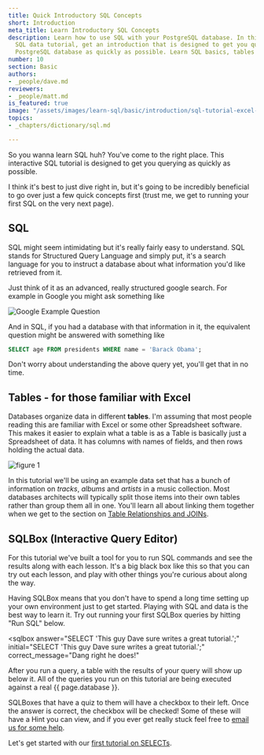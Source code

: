```yaml
---
title: Quick Introductory SQL Concepts
short: Introduction
meta_title: Learn Introductory SQL Concepts
description: Learn how to use SQL with your PostgreSQL database. In this interactive
  SQL data tutorial, get an introduction that is designed to get you querying your
  PostgreSQL database as quickly as possible. Learn SQL basics, tables and SQLbox.
number: 10
section: Basic
authors:
- _people/dave.md
reviewers:
- _people/matt.md
is_featured: true
image: "/assets/images/learn-sql/basic/introduction/sql-tutorial-excel-introduction.png"
topics:
- _chapters/dictionary/sql.md

---
```

So you wanna learn SQL huh?  You've come to the right place.  This interactive SQL tutorial is designed to get you querying as quickly as possible.

I think it's best to just dive right in, but it's going to be incredibly beneficial to go over just a few quick concepts first (trust me, we get to running your first SQL on the very next page).

## SQL

SQL might seem intimidating but it's really fairly easy to understand.  SQL stands for Structured Query Language and simply put, it's a search language for you to instruct a database about what information you'd like retrieved from it.  

Just think of it as an advanced, really structured google search.  For example in Google you might ask something like

![Google Example Question](/assets/images/learn-sql/basic/introduction/obana-question.png)

And in SQL, if you had a database with that information in it, the equivalent question might be answered with something like

```sql
SELECT age FROM presidents WHERE name = 'Barack Obama';
```

Don't worry about understanding the above query yet, you'll get that in no time.

## Tables - for those familiar with Excel

Databases organize data in different **tables**.  I'm assuming that most people reading this are familiar with Excel or some other Spreadsheet software.  This makes it easier to explain what a table is as a Table is basically just a Spreadsheet of data.  It has columns with names of fields, and then rows holding the actual data.  

![figure 1](/assets/images/learn-sql/basic/introduction/sql-tutorial-excel-introduction.png)

In this tutorial we'll be using an example data set that has a bunch of information on *tracks*, *albums* and *artists* in a music collection.  Most databases architects will typically split those items into their own tables rather than group them all in one.  You'll learn all about linking them together when we get to the section on [Table Relationships and JOINs](../joins/).


<!-- [comment]: <> Note: Schema may just not be that important to talk about here yet...  Too slow of a start.
  ## Schema

This word gets used sometimes when writing SQL.  A Schema is quite simply a collection of tables.  A database can have multiple different schemas.  Most of the time in {{ page.database }} you'll deal with the default 'public' schema.

## Database

A database is the software that holds all of your schemas and tables, and that you run your SQL commands against.  There are a number of types of databases out there.  This tutorial is around {{ page.database }}, but we have identical tutorials for the other more popular database engines as well: PostgreSQL, MySQL, Redshift, BigQuery, Oracle, SQLServer, SQLlite
Each database engine has a slightly different Syntax of SQL.  They're all incredibly similar however, so learning the basics of one will translate quite well to the others.  If you're unsure on what syntax to start learning with you should either ask someone what database engines you use at work or start with PostgreSQL, as it's very popular. -->

## SQLBox (Interactive Query Editor)

For this tutorial we've built a tool for you to run SQL commands and see the results along with each lesson.  It's a big black box like this so that you can try out each lesson, and play with other things you're curious about along the way.  

Having SQLBox means that you don't have to spend a long time setting up your own environment just to get started.  Playing with SQL and data is the best way to learn it.  Try out running your first SQLBox queries by hitting "Run SQL" below.

<sqlbox
     answer="SELECT 'This guy Dave sure writes a great tutorial.';"
     initial="SELECT 'This guy Dave sure writes a great tutorial.';"
     correct_message="Dang right he does!"
></sqlbox>

After you run a query, a table with the results of your query will show up below it.  All of the queries you run on this tutorial are being executed against a real {{ page.database }}.

SQLBoxes that have a quiz to them will have a checkbox to their left.  Once the answer is correct, the checkbox will be checked!  Some of these will have a Hint you can view, and if you ever get really stuck feel free to [email us for some help](mailto:support+sqltutorial@chartio.com).

Let's get started with our [first tutorial on SELECTs](../select/).

<!-- description of chinook probably not needed ## Chinook

For most of the tutorial we're going to be using a database from a great project called Chinook Database.  Chinook is an open database example that has support for equivalent data across many different database engines, so it's easy to test your skills across various different databases. -->
